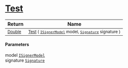 # [Test](./DtwClassifier-100663900.md)



| Return | Name | 
| --- | --- | 
| <sub>[Double](https://docs.microsoft.com/en-us/dotnet/api/System.Double)</sub>| <sub>[Test](./DtwClassifier-100663900.md) ( [`ISignerModel`](./../../../Pipeline/ISignerModel.md) model, [`Signature`](./../../../Signature.md) signature )</sub>| <br>


#### Parameters
 model  [`ISignerModel`](./../../../Pipeline/ISignerModel.md)<br> signature  [`Signature`](./../../../Signature.md)